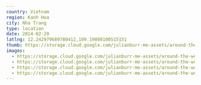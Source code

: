 ```yaml
---
country: Vietnam
region: Kanh Hoa
city: Nha Trang
type: location
date: 2014-02-20
latlng: 12.242979689780412,109.19008100515151
thumb: https://storage.cloud.google.com/julianburr-me-assets/around-the-world/vietnam/nha-trang/IMG_2856--thumb.JPG
images:
  - https://storage.cloud.google.com/julianburr-me-assets/around-the-world/vietnam/nha-trang/IMG_2859.JPG
  - https://storage.cloud.google.com/julianburr-me-assets/around-the-world/vietnam/nha-trang/IMG_2851.JPG
  - https://storage.cloud.google.com/julianburr-me-assets/around-the-world/vietnam/nha-trang/IMG_2852.JPG
  - https://storage.cloud.google.com/julianburr-me-assets/around-the-world/vietnam/nha-trang/IMG_2856.JPG
---
```

